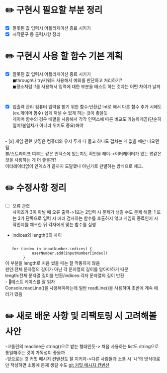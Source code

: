# ✏️ 구현시 필요할 부분 정리

- [X] 잘못된 값 입력시 어플리케이션 종료 시키기
- [X] 시작문구 등 출력사항 정리

# ✏️ 구현시 사용 할 함수 기본 계획

- [x] 잘못된 값 입력시 어플리케이션 종료 시키기
    <br>
    ◼through나 try키워드 사용해서 예외를 판단하고 처리하기?
    <br>
    ◼평소처럼 if를 사용해서 입력에 대한 부분을 테스트 하는 것과는 어떤 차이가 날까

<br>

- [x] 입출력 관리
    컴퓨터 입력을 받기 위한 함수:반환값 Int로 해서 다른 함수 추가 시에도(ex.게이머 함수) 쉽게 꺼낼 수 있게 하는 것이 좋을듯
    <br>
    게이머 함수의 경우 배열을 사용해서 각각 인덱스에 따른 비교도 가능하게끔(단순히 일치/불일치가 아니라 위치도 중요)해야

<br>
- [x] 게임 관련
    낫띵은 컴퓨터와 유저 두개 다 돌고 하나도 겹치는 게 없을 때만 나오면 됨
    <br>
    볼/스트라이크 여부는 같은 인덱스에 있는지도 확인을 해야->이터레이터가 있는 맵같은 것을 사용하는 게 더 좋을까?
    <br>
    이터레이터없이 인덱스가 끝까지 도달했나 아닌가로 판별하는 방식으로 체크.

# ✏️ 수정사항 정리
- [ ] 오류 관련
  <br>
    사이즈가 3이 아닐 때 오류 출력->1또는 2입력 시 문제가 생길 수도
    문제 해결: 1 또는 2가 단독으로 입력 시 에러 검사하는 함수를 호출하지 않고 게임의 종료인지 시작인지를 체크한 뒤 각자에게 맞는 함수를 실행
  <br>
- indices와 length()의 차이
<code>
   for (index in inputNumber.indices) {
            userNumber.add(inputNumber[index])
        }
</code>
    이 부분을 length로 처음 썼을 때는 잘 작동하지 않음
    <br>
    원인:전체 문자열의 길이가 아닌 각 문자열의 길이를 알아야하기 때문
    <br>
    length:전체 문자열 길이를 반환/indices:각자 문자열의 길이 반환
<br>
- 🌟테스트 케이스를 잘 읽자
    <br>
    Console.readLine()을 사용해야하는데 일반 readLine()을 사용하여 초반에 계속 에러가 떴음



# ✏️ 새로 배운 사항 및 리팩토링 시 고려해볼 사안

-코틀린의 readline은 string()으로 받는 형태인듯-> 처음 사용하는 list도 string으로 통일해주는 것이 가독성이 좋을까
<br>
-앞으로는 깃 커밋 메시지 컨벤션도 잘 지키자->다른 사람들과 소통 시 '나'의 방식대로만 작성하면 소통에 문제 생길 수도
[git 커밋 메시지 컨벤션](https://velog.io/@dkdlel102/Git-%EC%BB%A4%EB%B0%8B-%EB%A9%94%EC%8B%9C%EC%A7%80-%EC%BB%A8%EB%B2%A4%EC%85%98)

